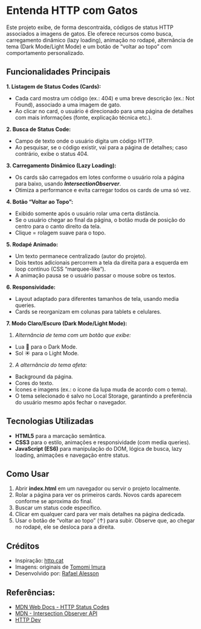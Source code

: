 # Entenda HTTP com Gatos
Este projeto exibe, de forma descontraída, códigos de status HTTP associados a imagens de gatos. Ele oferece recursos como busca, carregamento dinâmico (lazy loading), animação no rodapé, alternância de tema (Dark Mode/Light Mode) e um botão de “voltar ao topo” com comportamento personalizado.

## Funcionalidades Principais
**1. Listagem de Status Codes (Cards):**
  - Cada card mostra um código (ex.: 404) e uma breve descrição (ex.: Not Found), associado a uma imagem de gato.
  - Ao clicar no card, o usuário é direcionado para uma página de detalhes com mais informações (fonte, explicação técnica etc.).

**2. Busca de Status Code:**
  - Campo de texto onde o usuário digita um código HTTP.
  - Ao pesquisar, se o código existir, vai para a página de detalhes; caso contrário, exibe o status 404.

**3. Carregamento Dinâmico (Lazy Loading):**
  - Os cards são carregados em lotes conforme o usuário rola a página para baixo, usando ***IntersectionObserver***.
  - Otimiza a performance e evita carregar todos os cards de uma só vez.

**4. Botão “Voltar ao Topo”:**
 - Exibido somente após o usuário rolar uma certa distância.
 - Se o usuário chegar ao final da página, o botão muda de posição do centro para o canto direito da tela.
 - Clique = rolagem suave para o topo.

**5. Rodapé Animado:**
  - Um texto permanece centralizado (autor do projeto).
  - Dois textos adicionais percorrem a tela da direita para a esquerda em loop contínuo (CSS “marquee-like”).
  - A animação pausa se o usuário passar o mouse sobre os textos.

**6. Responsividade:**
  - Layout adaptado para diferentes tamanhos de tela, usando media queries.
  - Cards se reorganizam em colunas para tablets e celulares.

**7. Modo Claro/Escuro (Dark Mode/Light Mode):**
  1. *Alternância de tema com um botão que exibe:*
  - Lua 🌙 para o Dark Mode.
  - Sol ☀️ para o Light Mode.
  2. *A alternância do tema afeta:*
  - Background da página.
  - Cores do texto.
  - Ícones e imagens (ex.: o ícone da lupa muda de acordo com o tema).
  - O tema selecionado é salvo no Local Storage, garantindo a preferência do usuário mesmo após fechar o navegador.

## Tecnologias Utilizadas

- **HTML5** para a marcação semântica.
- **CSS3** para o estilo, animações e responsividade (com media queries).
- **JavaScript (ES6)** para manipulação do DOM, lógica de busca, lazy loading, animações e navegação entre status.

## Como Usar

1. Abrir **index.html** em um navegador ou servir o projeto localmente.
2. Rolar a página para ver os primeiros cards. Novos cards aparecem conforme se aproxima do final.
3. Buscar um status code específico.
4. Clicar em qualquer card para ver mais detalhes na página dedicada.
5. Usar o botão de “voltar ao topo” (↑) para subir. Observe que, ao chegar no rodapé, ele se desloca para a direita.

## Créditos
- Inspiração: [http.cat](https://http.cat/)
- Imagens: originais de [Tomomi Imura](https://x.com/girlie_mac)
- Desenvolvido por: [Rafael Alesson](https://linkedin.com/in/rafael-alesson)

## Referências:
- [MDN Web Docs - HTTP Status Codes](https://developer.mozilla.org/pt-BR/docs/Web/HTTP/Status)
- [MDN - Intersection Observer API](https://developer.mozilla.org/en-US/docs/Web/API/Intersection_Observer_API)
- [HTTP Dev](https://http.dev/)
